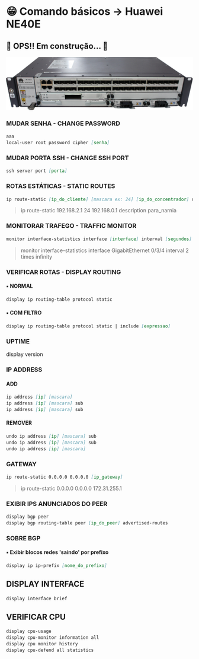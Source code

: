 # 😁 Comando básicos -> Huawei NE40E

## 🚧 OPS!! Em construção... 🚧

<!-- <h1 align="center">
<img alt="ne40e" title="ne40e" src="./img/ne40e.png" />
</h1> -->

![ne40e](./img/ne40e.png)

### MUDAR SENHA - CHANGE PASSWORD

```md
aaa
local-user root password cipher [senha]
```

### MUDAR PORTA SSH - CHANGE SSH PORT

```md
ssh server port [porta]
```

### ROTAS ESTÁTICAS - STATIC ROUTES

```md
ip route-static [ip_do_cliente] [mascara ex: 24] [ip_do_concentrador] description [descricao]
```

> ip route-static 192.168.2.1 24 192.168.0.1 description para_narnia

### MONITORAR TRAFEGO - TRAFFIC MONITOR

```md
monitor interface-statistics interface [interface] interval [segundos] times [numero vezes ou 'infinity']
```

> monitor interface-statistics interface GigabitEthernet 0/3/4 interval 2 times infinity

### VERIFICAR ROTAS - DISPLAY ROUTING

#### ▪️ NORMAL

```md
display ip routing-table protocol static
```

#### ▪️ COM FILTRO

```md
display ip routing-table protocol static | include [expressao]
```

### UPTIME

display version

### IP ADDRESS

#### ADD

```md
ip address [ip] [mascara]
ip address [ip] [mascara] sub
ip address [ip] [mascara] sub
```

#### REMOVER

```md
undo ip address [ip] [mascara] sub
undo ip address [ip] [mascara] sub
undo ip address [ip] [mascara]
```

### GATEWAY

```md
ip route-static 0.0.0.0 0.0.0.0 [ip_gateway]
```

> ip route-static 0.0.0.0 0.0.0.0 172.31.255.1

### EXIBIR IPS ANUNCIADOS DO PEER

```md
display bgp peer
display bgp routing-table peer [ip_do_peer] advertised-routes
```

### SOBRE BGP

#### ▪️ Exibir blocos redes 'saindo' por prefixo

```md
display ip ip-prefix [nome_do_prefixo]
```

## DISPLAY INTERFACE

```md
display interface brief
```

## VERIFICAR CPU

```md
display cpu-usage
display cpu-monitor information all
display cpu monitor history
display cpu-defend all statistics
```
